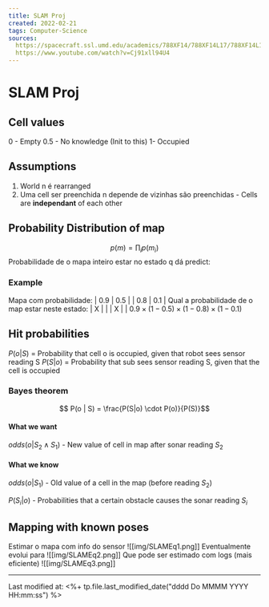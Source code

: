 ```yaml
---
title: SLAM Proj
created: 2022-02-21
tags: Computer-Science
sources:
  https://spacecraft.ssl.umd.edu/academics/788XF14/788XF14L17/788XF14L17.SLAMx.pdf,
  https://www.youtube.com/watch?v=Cj91xll94U4
---
```


# SLAM Proj

## Cell values

0 - Empty
0.5 - No knowledge (Init to this)
1- Occupied

## Assumptions

1. World n é rearranged
2. Uma cell ser preenchida n depende de vizinhas são preenchidas - Cells are **independant** of each other

## Probability Distribution of map

$$p(m) = \prod_{i}{p(m_i)}$$
Probabilidade de o mapa inteiro estar no estado q dá predict:

### Example

Mapa com probabilidade:
| 0.9 | 0.5 |
| 0.8 | 0.1 |
Qual a probabilidade de o map estar neste estado:
| X | |
| X | |
$0.9 \times (1 - 0.5) \times (1 - 0.8) \times (1 - 0.1)$

## Hit probabilities

$P(o | S)$ = Probability that cell o is occupied, given that robot sees sensor reading S
$P(S | o)$ = Probability that sub sees sensor reading S, given that the cell is occupied

### Bayes theorem

$$ P(o | S) = \frac{P(S|o) \cdot P(o)}{P(S)}$$

#### What we want

$odds(o|S_2 \land S_1)$ - New value of cell in map after sonar reading $S_2$

#### What we know

$odds(o|S_1)$ - Old value of a cell in the map (before reading $S_2$)

$P(S_i|o)$ - Probabilities that a certain obstacle causes the sonar reading $S_i$

## Mapping with known poses

Estimar o mapa com info do sensor
![[img/SLAMEq1.png]]
Eventualmente evolui para
![[img/SLAMEq2.png]]
Que pode ser estimado com logs (mais eficiente)
![[img/SLAMEq3.png]]

---

Last modified at: <%+ tp.file.last_modified_date("dddd Do MMMM YYYY HH:mm:ss") %>

